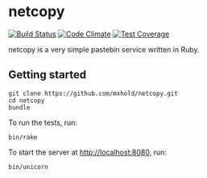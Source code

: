 # netcopy

[![Build Status](https://travis-ci.org/mxhold/netcopy.svg?branch=master)](https://travis-ci.org/mxhold/netcopy)
[![Code Climate](https://codeclimate.com/github/mxhold/netcopy/badges/gpa.svg)](https://codeclimate.com/github/mxhold/netcopy)
[![Test Coverage](https://codeclimate.com/github/mxhold/netcopy/badges/coverage.svg)](https://codeclimate.com/github/mxhold/netcopy/coverage)

netcopy is a very simple pastebin service written in Ruby.

## Getting started

    git clone https://github.com/mxhold/netcopy.git
    cd netcopy
    bundle

To run the tests, run:

    bin/rake

To start the server at <http://localhost:8080>, run:

    bin/unicorn
